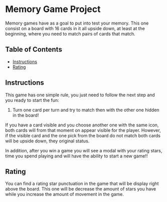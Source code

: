 # Memory Game Project

Memory games have as a goal to put into test your memory. This one consist on a board with 16 cards in it
all upside down, at least at the beginning, where you need to match pairs of cards that match.

## Table of Contents

* [Instructions](#instructions)
* [Rating](#rating)

## Instructions
This game has one simple rule, you just need to follow the next step and you ready to start the fun:

1. Turn one card per turn and try to match then with the other one hidden in the board!

If you have a card visible and you choose another one with the same icon, both cards will from that moment on
appear visible for the player. However, if the visible card and the one pick from the board do not match
both cards will be upside down, they original status.

In addition, after you win a game you will see a modal with your rating stars, time you spend playing and 
will have the ability to start a new game!!

## Rating

You can find a rating star punctuation in the game that will be display right above the board.
This one will be decrease the amount of stars you have while you increase the amount of movement in the game.


